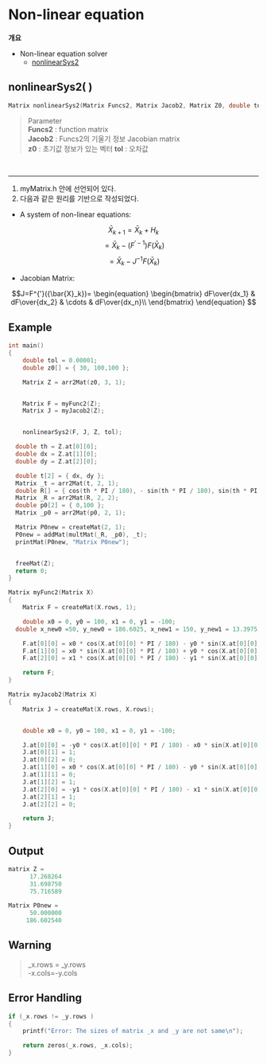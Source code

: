 # Non-linear equation

**개요**<br>
* Non-linear equation solver<br>
  * [nonlinearSys2]()<br> 


## nonlinearSys2( )<br>

```c
Matrix nonlinearSys2(Matrix Funcs2, Matrix Jacob2, Matrix Z0, double tol);
```
> Parameter<br>
**Funcs2** : function matrix  <br>
**Jacob2** : Funcs2의 기울기 정보 Jacobian matrix <br>
**z0** : 초기값 정보가 있는 벡터
**tol** : 오차값

<br>
<hr>

1. myMatrix.h 안에 선언되어 있다.<br>
2. 다음과 같은 원리를 기반으로 작성되었다.<br>

* A system of non-linear equations:

$$\bar{X}_{k+1}=\bar{X}_k+H_k$$
$$=\bar{X}_k-(F^{'-1})F(\bar{X}_k)$$
$$=\bar{X}_k-J^{-1}F(\bar{X}_k)$$

* Jacobian Matrix:

$$J=F^{'}({\bar{X}_k})=
\begin{equation}
  \begin{bmatrix}
  dF\over{dx_1} & dF\over{dx_2} & \cdots & dF\over{dx_n}\\
  \end{bmatrix}
\end{equation}
$$


## Example <br>
```c++
int main()
{
	double tol = 0.00001;
	double z0[] = { 30, 100,100 };

	Matrix Z = arr2Mat(z0, 3, 1);


	Matrix F = myFunc2(Z);
	Matrix J = myJacob2(Z);


	nonlinearSys2(F, J, Z, tol);

  double th = Z.at[0][0];
  double dx = Z.at[1][0];
  double dy = Z.at[2][0];

  double t[2] = { dx, dy };
  Matrix _t = arr2Mat(t, 2, 1);
  double R[] = { cos(th * PI / 180), - sin(th * PI / 180), sin(th * PI /180), cos(th * PI/180)};
  Matrix _R = arr2Mat(R, 2, 2);
  double p0[2] = { 0,100 };
  Matrix _p0 = arr2Mat(p0, 2, 1);

  Matrix P0new = createMat(2, 1);
  P0new = addMat(multMat(_R, _p0), _t);
  printMat(P0new, "Matrix P0new");


  freeMat(Z);
  return 0; 
}

Matrix myFunc2(Matrix X)
{
	Matrix F = createMat(X.rows, 1);

	double x0 = 0, y0 = 100, x1 = 0, y1 = -100;
  double x_new0 =50, y_new0 = 186.6025, x_new1 = 150, y_new1 = 13.3975;

	F.at[0][0] = x0 * cos(X.at[0][0] * PI / 180) - y0 * sin(X.at[0][0] * PI / 180) + X.at[1][0] - x_new0;
	F.at[1][0] = x0 * sin(X.at[0][0] * PI / 180) + y0 * cos(X.at[0][0] * PI / 180) + X.at[2][0] - y_new0;
	F.at[2][0] = x1 * cos(X.at[0][0] * PI / 180) - y1 * sin(X.at[0][0] * PI / 180) + X.at[1][0] - y_new1;

	return F;
}

Matrix myJacob2(Matrix X)
{
	Matrix J = createMat(X.rows, X.rows);


	double x0 = 0, y0 = 100, x1 = 0, y1 = -100;

	J.at[0][0] = -y0 * cos(X.at[0][0] * PI / 180) - x0 * sin(X.at[0][0] * PI / 180);
	J.at[0][1] = 1;
	J.at[0][2] = 0;
	J.at[1][0] = x0 * cos(X.at[0][0] * PI / 180) - y0 * sin(X.at[0][0] * PI / 180);
	J.at[1][1] = 0;
	J.at[1][2] = 1;
	J.at[2][0] = -y1 * cos(X.at[0][0] * PI / 180) - x1 * sin(X.at[0][0] * PI / 180);
	J.at[2][1] = 1;
	J.at[2][2] = 0;

	return J;
}
```

## Output <br>
```c
matrix Z =
      17.268264
      31.698750
      75.716589

Matrix P0new =
      50.000000
     186.602540
```
## Warning
>_x.rows = _y.rows<br>
-x.cols=-y.cols


## Error Handling
```c
if (_x.rows != _y.rows )
{
	printf("Error: The sizes of matrix _x and _y are not same\n");

	return zeros(_x.rows, _x.cols);
}
```
<br>
